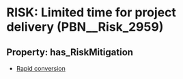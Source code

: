 # RISK: __Limited time for project delivery__ (PBN__Risk_2959)

## Property: has_RiskMitigation

* [Rapid conversion](PBN__Mitigation_1210)

